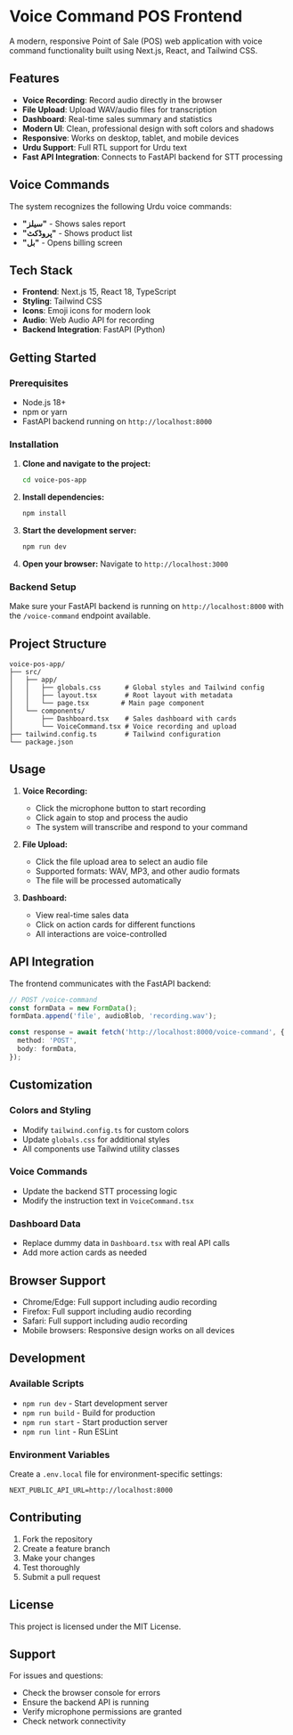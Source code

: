 # Voice Command POS Frontend

A modern, responsive Point of Sale (POS) web application with voice command functionality built using Next.js, React, and Tailwind CSS.

## Features

- **Voice Recording**: Record audio directly in the browser
- **File Upload**: Upload WAV/audio files for transcription
- **Dashboard**: Real-time sales summary and statistics
- **Modern UI**: Clean, professional design with soft colors and shadows
- **Responsive**: Works on desktop, tablet, and mobile devices
- **Urdu Support**: Full RTL support for Urdu text
- **Fast API Integration**: Connects to FastAPI backend for STT processing

## Voice Commands

The system recognizes the following Urdu voice commands:
- **"سیلز"** - Shows sales report
- **"پروڈکٹ"** - Shows product list
- **"بل"** - Opens billing screen

## Tech Stack

- **Frontend**: Next.js 15, React 18, TypeScript
- **Styling**: Tailwind CSS
- **Icons**: Emoji icons for modern look
- **Audio**: Web Audio API for recording
- **Backend Integration**: FastAPI (Python)

## Getting Started

### Prerequisites

- Node.js 18+ 
- npm or yarn
- FastAPI backend running on `http://localhost:8000`

### Installation

1. **Clone and navigate to the project:**
   ```bash
   cd voice-pos-app
   ```

2. **Install dependencies:**
   ```bash
   npm install
   ```

3. **Start the development server:**
   ```bash
   npm run dev
   ```

4. **Open your browser:**
   Navigate to `http://localhost:3000`

### Backend Setup

Make sure your FastAPI backend is running on `http://localhost:8000` with the `/voice-command` endpoint available.

## Project Structure

```
voice-pos-app/
├── src/
│   ├── app/
│   │   ├── globals.css      # Global styles and Tailwind config
│   │   ├── layout.tsx       # Root layout with metadata
│   │   └── page.tsx        # Main page component
│   └── components/
│       ├── Dashboard.tsx    # Sales dashboard with cards
│       └── VoiceCommand.tsx # Voice recording and upload
├── tailwind.config.ts       # Tailwind configuration
└── package.json
```

## Usage

1. **Voice Recording:**
   - Click the microphone button to start recording
   - Click again to stop and process the audio
   - The system will transcribe and respond to your command

2. **File Upload:**
   - Click the file upload area to select an audio file
   - Supported formats: WAV, MP3, and other audio formats
   - The file will be processed automatically

3. **Dashboard:**
   - View real-time sales data
   - Click on action cards for different functions
   - All interactions are voice-controlled

## API Integration

The frontend communicates with the FastAPI backend:

```typescript
// POST /voice-command
const formData = new FormData();
formData.append('file', audioBlob, 'recording.wav');

const response = await fetch('http://localhost:8000/voice-command', {
  method: 'POST',
  body: formData,
});
```

## Customization

### Colors and Styling
- Modify `tailwind.config.ts` for custom colors
- Update `globals.css` for additional styles
- All components use Tailwind utility classes

### Voice Commands
- Update the backend STT processing logic
- Modify the instruction text in `VoiceCommand.tsx`

### Dashboard Data
- Replace dummy data in `Dashboard.tsx` with real API calls
- Add more action cards as needed

## Browser Support

- Chrome/Edge: Full support including audio recording
- Firefox: Full support including audio recording  
- Safari: Full support including audio recording
- Mobile browsers: Responsive design works on all devices

## Development

### Available Scripts

- `npm run dev` - Start development server
- `npm run build` - Build for production
- `npm run start` - Start production server
- `npm run lint` - Run ESLint

### Environment Variables

Create a `.env.local` file for environment-specific settings:

```env
NEXT_PUBLIC_API_URL=http://localhost:8000
```

## Contributing

1. Fork the repository
2. Create a feature branch
3. Make your changes
4. Test thoroughly
5. Submit a pull request

## License

This project is licensed under the MIT License.

## Support

For issues and questions:
- Check the browser console for errors
- Ensure the backend API is running
- Verify microphone permissions are granted
- Check network connectivity